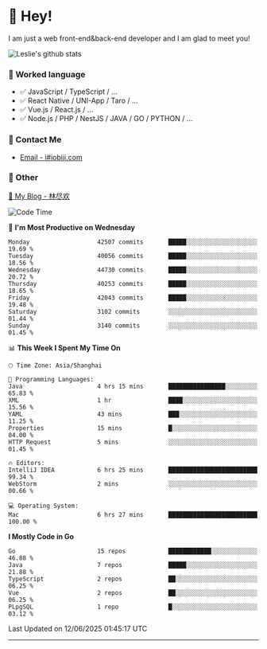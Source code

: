 # 👋 Hey!

I am just a web front-end&back-end developer and I am glad to meet you!

![Leslie's github stats](https://github-readme-stats.vercel.app/api?username=unsafe-ptr&&show_icons=true&&title_color=1abc9c&&icon_color=1abc9c)


### 📝 Worked language

- ✅ JavaScript / TypeScript / ...
- ✅ React Native / UNI-App / Taro / ...
- ✅ Vue.js / React.js / ...
- ✅ Node.js / PHP / NestJS / JAVA / GO / PYTHON / ...

### 📮 Contact Me

- [Email - i#iobiji.com](mailto:i@iobiji.com)


### 🤪 Other

[📌 My Blog - 林尽欢](https://iobiji.com)

<!--START_SECTION:waka-->
![Code Time](http://img.shields.io/badge/Code%20Time-1%2C766%20hrs%2031%20mins-blue)

📅 **I'm Most Productive on Wednesday** 

```text
Monday                   42507 commits       █████░░░░░░░░░░░░░░░░░░░░   19.69 % 
Tuesday                  40056 commits       █████░░░░░░░░░░░░░░░░░░░░   18.56 % 
Wednesday                44730 commits       █████░░░░░░░░░░░░░░░░░░░░   20.72 % 
Thursday                 40253 commits       █████░░░░░░░░░░░░░░░░░░░░   18.65 % 
Friday                   42043 commits       █████░░░░░░░░░░░░░░░░░░░░   19.48 % 
Saturday                 3102 commits        ░░░░░░░░░░░░░░░░░░░░░░░░░   01.44 % 
Sunday                   3140 commits        ░░░░░░░░░░░░░░░░░░░░░░░░░   01.45 % 
```


📊 **This Week I Spent My Time On** 

```text
🕑︎ Time Zone: Asia/Shanghai

💬 Programming Languages: 
Java                     4 hrs 15 mins       ████████████████░░░░░░░░░   65.83 % 
XML                      1 hr                ████░░░░░░░░░░░░░░░░░░░░░   15.56 % 
YAML                     43 mins             ███░░░░░░░░░░░░░░░░░░░░░░   11.25 % 
Properties               15 mins             █░░░░░░░░░░░░░░░░░░░░░░░░   04.00 % 
HTTP Request             5 mins              ░░░░░░░░░░░░░░░░░░░░░░░░░   01.45 % 

🔥 Editors: 
IntelliJ IDEA            6 hrs 25 mins       █████████████████████████   99.34 % 
WebStorm                 2 mins              ░░░░░░░░░░░░░░░░░░░░░░░░░   00.66 % 

💻 Operating System: 
Mac                      6 hrs 27 mins       █████████████████████████   100.00 % 
```

**I Mostly Code in Go** 

```text
Go                       15 repos            ████████████░░░░░░░░░░░░░   46.88 % 
Java                     7 repos             █████░░░░░░░░░░░░░░░░░░░░   21.88 % 
TypeScript               2 repos             ██░░░░░░░░░░░░░░░░░░░░░░░   06.25 % 
Vue                      2 repos             ██░░░░░░░░░░░░░░░░░░░░░░░   06.25 % 
PLpgSQL                  1 repo              █░░░░░░░░░░░░░░░░░░░░░░░░   03.12 % 
```




 Last Updated on 12/06/2025 01:45:17 UTC
<!--END_SECTION:waka-->
---
